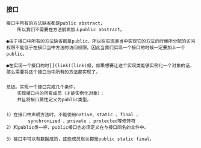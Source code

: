 ### 接口

    接口中所有的方法缺省都是public abstract，
        所以我们不需要在方法前面加上public abstract。

    ●由于接口中所有的方法缺省都是public，所以在实现类当中实现它的方法的时候所分配的访问权限不能低于在接口当中方法的访问权限。因此当我们实现一个接口的时候一定要加上一个public。

    ●在实现一个接口的时[](link)(link)候，如果想要让这个实现类能够实例化一个对象的话，那么需要将这个接口当中所有的方法都实现了。



###
    总结。实现一个接口完成几个条件，
        实现接口内的所有成员（才能实例化对象）；
        并且将接口属性定义为public类型。

###
    1）在接口中声明方法时，不能使用native、static 、final 、
            synchronized 、private 、protected等修饰符
    2）和public类一样，public接口也必须定义在与接口同名的文件中。

    3）接口中可以有数据成员，这些成员默认都是public static final。









